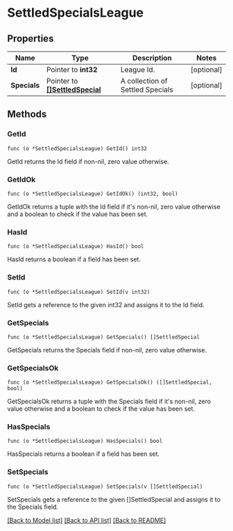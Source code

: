 # SettledSpecialsLeague

## Properties

Name | Type | Description | Notes
------------ | ------------- | ------------- | -------------
**Id** | Pointer to **int32** | League Id. | [optional] 
**Specials** | Pointer to [**[]SettledSpecial**](SettledSpecial.md) | A collection of Settled Specials | [optional] 

## Methods

### GetId

`func (o *SettledSpecialsLeague) GetId() int32`

GetId returns the Id field if non-nil, zero value otherwise.

### GetIdOk

`func (o *SettledSpecialsLeague) GetIdOk() (int32, bool)`

GetIdOk returns a tuple with the Id field if it's non-nil, zero value otherwise
and a boolean to check if the value has been set.

### HasId

`func (o *SettledSpecialsLeague) HasId() bool`

HasId returns a boolean if a field has been set.

### SetId

`func (o *SettledSpecialsLeague) SetId(v int32)`

SetId gets a reference to the given int32 and assigns it to the Id field.

### GetSpecials

`func (o *SettledSpecialsLeague) GetSpecials() []SettledSpecial`

GetSpecials returns the Specials field if non-nil, zero value otherwise.

### GetSpecialsOk

`func (o *SettledSpecialsLeague) GetSpecialsOk() ([]SettledSpecial, bool)`

GetSpecialsOk returns a tuple with the Specials field if it's non-nil, zero value otherwise
and a boolean to check if the value has been set.

### HasSpecials

`func (o *SettledSpecialsLeague) HasSpecials() bool`

HasSpecials returns a boolean if a field has been set.

### SetSpecials

`func (o *SettledSpecialsLeague) SetSpecials(v []SettledSpecial)`

SetSpecials gets a reference to the given []SettledSpecial and assigns it to the Specials field.


[[Back to Model list]](../README.md#documentation-for-models) [[Back to API list]](../README.md#documentation-for-api-endpoints) [[Back to README]](../README.md)


